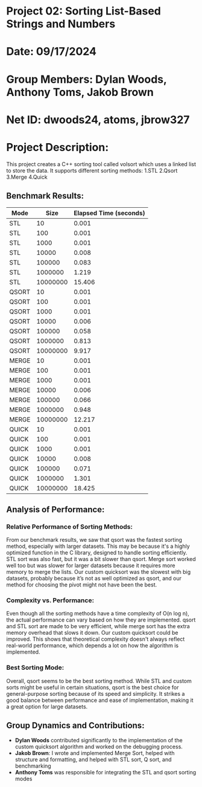 # Project 02: Sorting List-Based Strings and Numbers
# Date: 09/17/2024
# Group Members: Dylan Woods, Anthony Toms, Jakob Brown
# Net ID: dwoods24, atoms, jbrow327
# Project Description:
This project creates a C++ sorting tool called volsort which uses a linked
list to store the data. It supports different sorting methods: 
1.STL
2.Qsort
3.Merge
4.Quick

## Benchmark Results:

| Mode    | Size       | Elapsed Time (seconds)  |
|---------|------------|-------------------------|
| STL     | 10         | 0.001                   | 
| STL     | 100        | 0.001                   | 
| STL     | 1000       | 0.001                   | 
| STL     | 10000      | 0.008                   | 
| STL     | 100000     | 0.083                   | 
| STL     | 1000000    | 1.219                   | 
| STL     | 10000000   | 15.406                  |
| QSORT   | 10         | 0.001                   | 
| QSORT   | 100        | 0.001                   | 
| QSORT   | 1000       | 0.001                   | 
| QSORT   | 10000      | 0.006                   | 
| QSORT   | 100000     | 0.058                   | 
| QSORT   | 1000000    | 0.813                   | 
| QSORT   | 10000000   | 9.917                   |
| MERGE   | 10         | 0.001                   | 
| MERGE   | 100        | 0.001                   | 
| MERGE   | 1000       | 0.001                   | 
| MERGE   | 10000      | 0.006                   | 
| MERGE   | 100000     | 0.066                   | 
| MERGE   | 1000000    | 0.948                   | 
| MERGE   | 10000000   | 12.217                  |
| QUICK   | 10         | 0.001                   | 
| QUICK   | 100        | 0.001                   | 
| QUICK   | 1000       | 0.001                   | 
| QUICK   | 10000      | 0.008                   | 
| QUICK   | 100000     | 0.071                   | 
| QUICK   | 1000000    | 1.301                   | 
| QUICK   | 10000000   | 18.425                  |

## Analysis of Performance:

### Relative Performance of Sorting Methods:
From our benchmark results, we saw that qsort was the fastest sorting method, especially with larger datasets. This may be because it's a highly optimized function in the C library, designed to handle sorting efficiently. STL sort was also fast, but it was a bit slower than qsort. Merge sort worked well too but was slower for larger datasets because it requires more memory to merge the lists. Our custom quicksort was the slowest with big datasets, probably because it’s not as well optimized as qsort, and our method for choosing the pivot might not have been the best.

### Complexity vs. Performance:
Even though all the sorting methods have a time complexity of O(n log n), the actual performance can vary based on how they are implemented. qsort and STL sort are made to be very efficient, while merge sort has the extra memory overhead that slows it down. Our custom quicksort could be improved. This shows that theoretical complexity doesn't always reflect real-world performance, which depends a lot on how the algorithm is implemented.

### Best Sorting Mode:
Overall, qsort seems to be the best sorting method. While STL and custom sorts might be useful in certain situations, qsort is the best choice for general-purpose sorting because of its speed and simplicity. It strikes a good balance between performance and ease of implementation, making it a great option for large datasets.

## Group Dynamics and Contributions:
- **Dylan Woods** contributed significantly to the implementation of the custom quicksort algorithm and worked on the debugging process.
- **Jakob Brown**: I wrote and implemented Merge Sort, helped with structure and formatting, and helped with STL sort, Q sort, and benchmarking
- **Anthony Toms** was responsible for integrating the STL and qsort sorting modes 


